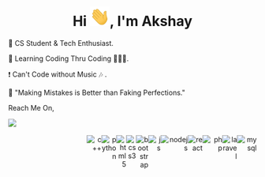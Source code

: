 <h1 align="center">Hi <img src="https://raw.githubusercontent.com/ABSphreak/ABSphreak/master/gifs/Hi.gif" width="40px" />, I'm Akshay</h1>

<p> 🔰  CS Student & Tech Enthusiast.</p>
<p> 🔰  Learning Coding Thru Coding 👨🏼‍💻.</p>
<p> ❗️  Can't Code without Music 🎶 .</p>
<p> 💫 "Making Mistakes is Better than Faking Perfections."<p>
<p>Reach Me On,</p>
<a href="https://t.me/coderitzme"><img src="https://www.iconfinder.com/data/icons/social-network-24/512/Telegram-512.png" width="45px"/></a>

<p align="right">
    <img src="https://www.freepnglogos.com/uploads/logo-mysql-png/logo-mysql-mysql-and-moodle-elearningworld-5.png" width="40px" align="right" alt="mysql">
 <img src="https://seeklogo.com/images/L/laravel-framework-logo-C10176EC8C-seeklogo.com.png" align="right" width="30px" alt="laravel">
 <img src="https://www.php.net/images/logos/new-php-logo.svg" align="right" width="40px" alt="php">
 <img src="https://www.iconfinder.com/data/icons/logos-3/600/React.js_logo-512.png" align="right" width="30px" alt="react">  
 <img src="https://upload.wikimedia.org/wikipedia/commons/thumb/d/d9/Node.js_logo.svg/1280px-Node.js_logo.svg.png" alt="nodejs" align="right" width="55px">
 <img src="https://upload.wikimedia.org/wikipedia/commons/thumb/9/99/Unofficial_JavaScript_logo_2.svg/480px-Unofficial_JavaScript_logo_2.svg.png" align="right" width="25px" alt="js">
 <img src="https://upload.wikimedia.org/wikipedia/commons/thumb/b/b2/Bootstrap_logo.svg/1200px-Bootstrap_logo.svg.png" align="right" width="25px" alt="bootstrap">
 <img src="https://upload.wikimedia.org/wikipedia/commons/thumb/d/d5/CSS3_logo_and_wordmark.svg/1200px-CSS3_logo_and_wordmark.svg.png" align="right" width="20px" alt="css3">
 <img src="https://cdn.freebiesupply.com/logos/large/2x/html5-logo-png-transparent.png" alt="html5" align="right" width="20px">
 <img src="https://www.iconfinder.com/data/icons/logos-and-brands/512/267_Python_logo-512.png" alt="python" align="right" width="30px">
<img src="https://img.icons8.com/color/452/c-plus-plus-logo.png" align="right" width="30px" alt="c++">
</p>
